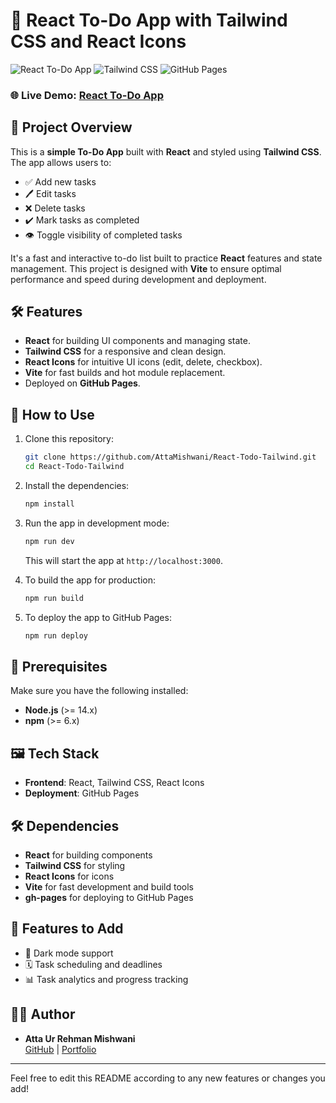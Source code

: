 # 📝 React To-Do App with Tailwind CSS and React Icons

![React To-Do App](https://img.shields.io/badge/React-vite-blue?logo=react) ![Tailwind CSS](https://img.shields.io/badge/TailwindCSS-v3-blue?logo=tailwindcss) ![GitHub Pages](https://img.shields.io/badge/Deployed_on-GitHub_Pages-blue?logo=github)

### 🌐 Live Demo: [React To-Do App](https://attamishwani.github.io/React-Todo-Tailwind/)

## 🚀 Project Overview

This is a **simple To-Do App** built with **React** and styled using **Tailwind CSS**. The app allows users to:
- ✅ Add new tasks
- 🖊️ Edit tasks
- ❌ Delete tasks
- ✔️ Mark tasks as completed
- 👁️ Toggle visibility of completed tasks

It's a fast and interactive to-do list built to practice **React** features and state management. This project is designed with **Vite** to ensure optimal performance and speed during development and deployment.

## 🛠️ Features
- **React** for building UI components and managing state.
- **Tailwind CSS** for a responsive and clean design.
- **React Icons** for intuitive UI icons (edit, delete, checkbox).
- **Vite** for fast builds and hot module replacement.
- Deployed on **GitHub Pages**.


## 🔗 How to Use

1. Clone this repository:

   ```bash
   git clone https://github.com/AttaMishwani/React-Todo-Tailwind.git
   cd React-Todo-Tailwind
   ```

2. Install the dependencies:

   ```bash
   npm install
   ```

3. Run the app in development mode:

   ```bash
   npm run dev
   ```

   This will start the app at `http://localhost:3000`.

4. To build the app for production:

   ```bash
   npm run build
   ```

5. To deploy the app to GitHub Pages:

   ```bash
   npm run deploy
   ```

## 🛑 Prerequisites

Make sure you have the following installed:

- **Node.js** (>= 14.x)
- **npm** (>= 6.x)

## 🖼️ Tech Stack

- **Frontend**: React, Tailwind CSS, React Icons
- **Deployment**: GitHub Pages

## 🛠️ Dependencies

- **React** for building components
- **Tailwind CSS** for styling
- **React Icons** for icons
- **Vite** for fast development and build tools
- **gh-pages** for deploying to GitHub Pages

## 🌟 Features to Add

- 🌈 Dark mode support
- 🗓️ Task scheduling and deadlines
- 📊 Task analytics and progress tracking

## 👨‍💻 Author

- **Atta Ur Rehman Mishwani**  
  [GitHub](https://github.com/AttaMishwani) | [Portfolio](https://attaportfolio.netlify.app/)

---

Feel free to edit this README according to any new features or changes you add!
